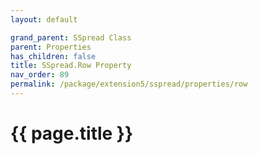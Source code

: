 ```yaml
---
layout: default

grand_parent: SSpread Class
parent: Properties
has_children: false
title: SSpread.Row Property
nav_order: 89
permalink: /package/extension5/sspread/properties/row
---
```

# {{ page.title }}